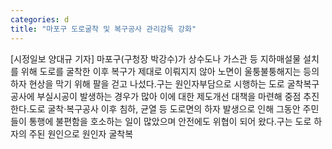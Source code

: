 ```yaml
---
categories: d
title: "마포구 도로굴착 및 복구공사 관리감독 강화"
---
```

[시정일보 양대규 기자] 마포구(구청장 박강수)가 상수도나 가스관 등 지하매설물 설치를 위해 도로를 굴착한 이후 복구가 제대로 이뤄지지 않아 노면이 울퉁불퉁해지는 등의 하자 현상을 막기 위해 팔을 걷고 나섰다.구는 원인자부담으로 시행하는 도로 굴착복구 공사에 부실시공이 발생하는 경우가 많아 이에 대한 제도개선 대책을 마련해 중점 추진한다.도로 굴착·복구공사 이후 침하, 균열 등 도로면의 하자 발생으로 인해 그동안 주민들이 통행에 불편함을 호소하는 일이 많았으며 안전에도 위협이 되어 왔다.구는 도로 하자의 주된 원인으로 원인자 굴착복